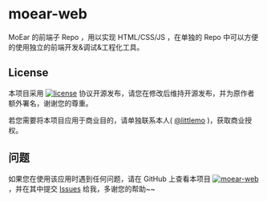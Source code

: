 # moear-web

MoEar 的前端子 Repo ，用以实现 HTML/CSS/JS ，在单独的 Repo 中可以方便的使用独立的前端开发&调试&工程化工具。

## License

本项目采用 [![license](https://img.shields.io/github/license/littlemo/moear-web.svg)](https://github.com/littlemo/moear-web) 协议开源发布，请您在修改后维持开源发布，并为原作者额外署名，谢谢您的尊重。

若您需要将本项目应用于商业目的，请单独联系本人( [@littlemo](https://github.com/littlemo) )，获取商业授权。

## 问题

如果您在使用该应用时遇到任何问题，请在 GitHub 上查看本项目 [![moear-web](https://img.shields.io/badge/Repo-moear--web-brightgreen.svg)](https://github.com/littlemo/moear-web) ，并在其中提交 [Issues](https://github.com/littlemo/moear-web/issues) 给我，多谢您的帮助~~
